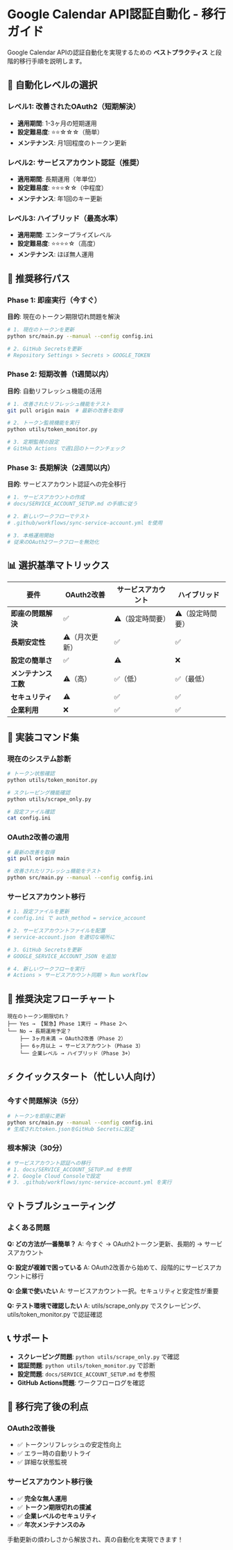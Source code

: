 # Google Calendar API認証自動化 - 移行ガイド

Google Calendar APIの認証自動化を実現するための **ベストプラクティス** と段階的移行手順を説明します。

## 🎯 自動化レベルの選択

### レベル1: 改善されたOAuth2（短期解決）
- **適用期間**: 1-3ヶ月の短期運用
- **設定難易度**: ⭐⭐☆☆☆（簡単）
- **メンテナンス**: 月1回程度のトークン更新

### レベル2: サービスアカウント認証（推奨）
- **適用期間**: 長期運用（年単位）
- **設定難易度**: ⭐⭐⭐☆☆（中程度）
- **メンテナンス**: 年1回のキー更新

### レベル3: ハイブリッド（最高水準）
- **適用期間**: エンタープライズレベル
- **設定難易度**: ⭐⭐⭐⭐☆（高度）
- **メンテナンス**: ほぼ無人運用

## 🚀 推奨移行パス

### Phase 1: 即座実行（今すぐ）
**目的**: 現在のトークン期限切れ問題を解決

```bash
# 1. 現在のトークンを更新
python src/main.py --manual --config config.ini

# 2. GitHub Secretsを更新
# Repository Settings > Secrets > GOOGLE_TOKEN
```

### Phase 2: 短期改善（1週間以内）
**目的**: 自動リフレッシュ機能の活用

```bash
# 1. 改善されたリフレッシュ機能をテスト
git pull origin main  # 最新の改善を取得

# 2. トークン監視機能を実行
python utils/token_monitor.py

# 3. 定期監視の設定
# GitHub Actions で週1回のトークンチェック
```

### Phase 3: 長期解決（2週間以内）
**目的**: サービスアカウント認証への完全移行

```bash
# 1. サービスアカウントの作成
# docs/SERVICE_ACCOUNT_SETUP.md の手順に従う

# 2. 新しいワークフローでテスト
# .github/workflows/sync-service-account.yml を使用

# 3. 本格運用開始
# 従来のOAuth2ワークフローを無効化
```

## 📊 選択基準マトリックス

| 要件 | OAuth2改善 | サービスアカウント | ハイブリッド |
|------|------------|-------------------|-------------|
| **即座の問題解決** | ✅ | ⚠️（設定時間要） | ⚠️（設定時間要） |
| **長期安定性** | ⚠️（月次更新） | ✅ | ✅ |
| **設定の簡単さ** | ✅ | ⚠️ | ❌ |
| **メンテナンス工数** | ⚠️（高） | ✅（低） | ✅（最低） |
| **セキュリティ** | ⚠️ | ✅ | ✅ |
| **企業利用** | ❌ | ✅ | ✅ |

## 🔧 実装コマンド集

### 現在のシステム診断
```bash
# トークン状態確認
python utils/token_monitor.py

# スクレーピング機能確認
python utils/scrape_only.py

# 設定ファイル確認
cat config.ini
```

### OAuth2改善の適用
```bash
# 最新の改善を取得
git pull origin main

# 改善されたリフレッシュ機能をテスト
python src/main.py --manual --config config.ini
```

### サービスアカウント移行
```bash
# 1. 設定ファイルを更新
# config.ini で auth_method = service_account

# 2. サービスアカウントファイルを配置
# service-account.json を適切な場所に

# 3. GitHub Secretsを更新
# GOOGLE_SERVICE_ACCOUNT_JSON を追加

# 4. 新しいワークフローを実行
# Actions > サービスアカウント同期 > Run workflow
```

## 🎯 推奨決定フローチャート

```
現在のトークン期限切れ？
├── Yes → 【緊急】Phase 1実行 → Phase 2へ
└── No → 長期運用予定？
    ├── 3ヶ月未満 → OAuth2改善（Phase 2）
    ├── 6ヶ月以上 → サービスアカウント（Phase 3）
    └── 企業レベル → ハイブリッド（Phase 3+）
```

## ⚡ クイックスタート（忙しい人向け）

### 今すぐ問題解決（5分）
```bash
# トークンを即座に更新
python src/main.py --manual --config config.ini
# 生成されたtoken.jsonをGitHub Secretsに設定
```

### 根本解決（30分）
```bash
# サービスアカウント認証への移行
# 1. docs/SERVICE_ACCOUNT_SETUP.md を参照
# 2. Google Cloud Consoleで設定
# 3. .github/workflows/sync-service-account.yml を実行
```

## 💡 トラブルシューティング

### よくある問題

**Q: どの方法が一番簡単？**
A: 今すぐ → OAuth2トークン更新、長期的 → サービスアカウント

**Q: 設定が複雑で困っている**
A: OAuth2改善から始めて、段階的にサービスアカウントに移行

**Q: 企業で使いたい**
A: サービスアカウント一択。セキュリティと安定性が重要

**Q: テスト環境で確認したい**
A: utils/scrape_only.py でスクレーピング、utils/token_monitor.py で認証確認

## 📞 サポート

- **スクレーピング問題**: `python utils/scrape_only.py` で確認
- **認証問題**: `python utils/token_monitor.py` で診断
- **設定問題**: `docs/SERVICE_ACCOUNT_SETUP.md` を参照
- **GitHub Actions問題**: ワークフローログを確認

## 🎉 移行完了後の利点

### OAuth2改善後
- ✅ トークンリフレッシュの安定性向上
- ✅ エラー時の自動リトライ
- ✅ 詳細な状態監視

### サービスアカウント移行後
- ✅ **完全な無人運用**
- ✅ **トークン期限切れの撲滅**
- ✅ **企業レベルのセキュリティ**
- ✅ **年次メンテナンスのみ**

手動更新の煩わしさから解放され、真の自動化を実現できます！ 